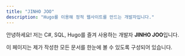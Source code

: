 ```yaml
---
title: "JINHO JOO"
description: "Hugo를 이용해 정적 웹사이트를 만드는 개발자입니다."
---
```


안녕하세요! 저는 C#, SQL, Hugo를 즐겨 사용하는 개발자 **JINHO JOO**입니다.

이 페이지는 제가 작성한 모든 문서를 한눈에 볼 수 있도록 구성되어 있습니다.
